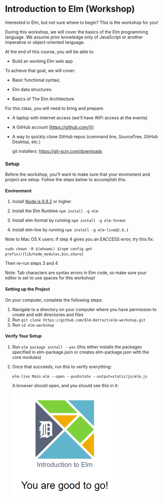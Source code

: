 # Introduction to Elm (Workshop)

Interested in Elm, but not sure where to begin? This is the workshop for you!

During this workshop, we will cover the basics of the Elm programming language. We assume prior knowledge only of JavaScript or another imperative or object-oriented language.

At the end of this course, you will be able to:

-  Build an working Elm web app

To achieve that goal, we will cover:

- Basic functional syntax;

- Elm data structures.

- Basics of The Elm Architecture

For this class, you will need to bring and prepare:

- A laptop with internet access (we'll have WiFi access at the events)

- A GitHub account [https://github.com/]() 

- A way to quickly clone GitHub repos (command line, SourceTree, GitHub Desktop, etc.)
  
  git installers: https://git-scm.com/downloads

### Setup 

Before the workshop, you'll want to make sure that your enviroment and project are setup. Follow the steps below to accomplish this. 

#### Environment
 
1. Install [Node.js 6.9.2](https://nodejs.org) or higher

2. Install the Elm Runtime `npm install -g elm`

3. Install elm-format by running `npm install -g elm-format`

4. Install elm-live by running `npm install -g elm-live@2.6.1`

Note to Mac OS X users: If step 4 gives you an EACCESS error, try this fix:

`sudo chown -R $(whoami) $(npm config get prefix)/{lib/node_modules,bin,share}`

Then re-run steps 3 and 4

Note: Tab characters are syntax errors in Elm code, so make sure your editor is set to use spaces for this workshop!

#### Setting up the Project
On your computer, complete the following steps:
1. Navigate to a directory on your computer where you have permission to create and edit directories and files
2. Run `git clone https://github.com/Elm-Detroit/elm-workshop.git`
3. Run `cd elm-workshop`

#### Verify Your Setup
1. Run `elm package install --yes` (this either installs the packages specified in elm-package.json or creates elm-package.json with the core modules)

2. Once that succeeds, run this to verify everything:
   
   `elm-live Main.elm --open --pushstate --output=static/js/elm.js`
    
    A browser should open, and you should see this in it:

    <img src="https://github.com/Elm-Detroit/elm-workshop/blob/master/static/images/verification-success.png" width="350" alt="Verification Image" />
   


